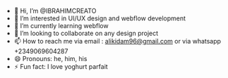 - 👋 Hi, I’m @IBRAHIMCREATO
- 👀 I’m interested in UI/UX design and webflow development
- 🌱 I’m currently learning webflow
- 💞️ I’m looking to collaborate on any design project
- 📫 How to reach me via email : alikidam96@gmail.com or via whatsapp +2349069604287
- 😄 Pronouns: he, him, his
- ⚡ Fun fact: I love yoghurt parfait

<!---
IBRAHIMCREATO/IBRAHIMCREATO is a ✨ special ✨ repository because its `README.md` (this file) appears on your GitHub profile.
You can click the Preview link to take a look at your changes.
--->
